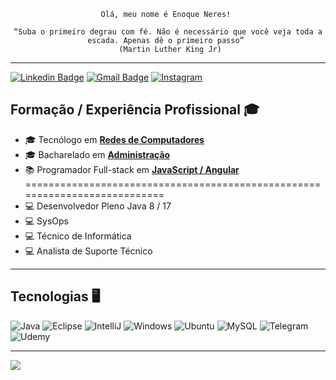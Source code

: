  <p align="center"><code>Olá, meu nome é Enoque Neres! </code></p> 
<p align="center"><code>“Suba o primeiro degrau com fé. Não é necessário que você veja toda a escada. Apenas dê o primeiro passo” 
 (Martin Luther King Jr)</code></p>
 
--- 

[![Linkedin Badge](https://img.shields.io/badge/-LinkedIn-blue?style=for-the-badge&logo=Linkedin&logoColor=white&link=https://www.linkedin.com/in/ketilly-queiroz-928825234/)](https://www.linkedin.com/in/enoqueneres/)
[![Gmail Badge](https://img.shields.io/badge/-Gmail-c14438?style=for-the-badge&logo=Gmail&logoColor=white&link=mailto:enoque.sneres@gmail.com)](mailto:enoque.sneres@gmail.com)
[![Instagram](https://img.shields.io/badge/Instagram-E4405F?style=for-the-badge&logo=instagram&logoColor=white)](https://www.instagram.com/enq_neres_/)

## Formação / Experiência Profissional 🎓

- 🎓 Tecnólogo em [**Redes de Computadores**](https://estacio.br/cursos/graduacao/redes-de-computadores)
- 🎓 Bacharelado em [**Administração**](https://ufdpar.edu.br/)
- 📚 Programador Full-stack em [**JavaScript / Angular**](https://www.sp.senai.br/curso/programador-full-stack/97663) 
 ===========================================================================
- 💻 Desenvolvedor Pleno Java 8 / 17
- 💻 SysOps
- 💻 Técnico de Informática
- 💻 Analista de Suporte Técnico

---

 ## Tecnologias 🖥


  ![Java](https://img.shields.io/badge/Java-ED8B00?style=for-the-badge&logo=openjdk&logoColor=white)
  ![Eclipse](https://img.shields.io/badge/Eclipse-2C2255?style=for-the-badge&logo=eclipse&logoColor=white)
  ![IntelliJ](https://img.shields.io/badge/IntelliJ_IDEA-000000.svg?style=for-the-badge&logo=intellij-idea&logoColor=white)
  ![Windows](https://img.shields.io/badge/Windows-0078D6?style=for-the-badge&logo=windows&logoColor=white)
  ![Ubuntu](https://img.shields.io/badge/Ubuntu-E95420?style=for-the-badge&logo=ubuntu&logoColor=white)
  ![MySQL](https://img.shields.io/badge/MySQL-005C84?style=for-the-badge&logo=mysql&logoColor=white)
  ![Telegram](https://img.shields.io/badge/Telegram-2CA5E0?style=for-the-badge&logo=telegram&logoColor=white)
  ![Udemy](https://img.shields.io/badge/Udemy-EC5252?style=for-the-badge&logo=Udemy&logoColor=white)

  
  ---
  
  <a align="center" href="https://github.com/anuraghazra/github-readme-stats" align="center">
    <img align="center" src="https://github-readme-stats.vercel.app/api?username=enqneres&show_icons=true&count_private=true&theme=radical&hide=issues" />
  </a> 
  

